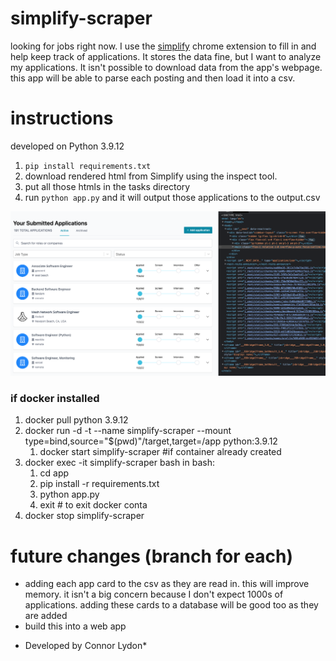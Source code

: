 # simplify-scraper

looking for jobs right now. I use the [simplify](https://simplify.jobs) chrome extension to fill in and help keep track of applications. It stores the data fine, but I want to analyze my applications. It isn't possible to download data from the app's webpage. this app will be able to parse each posting and then load it into a csv.

# instructions
developed on Python 3.9.12
1. `pip install requirements.txt`
1. download rendered html from Simplify using the inspect tool.
2. put all those htmls in the tasks directory
3. run `python app.py` and it will output those applications to the output.csv

![img](img/getting_html.png)

### if docker installed

1. docker pull python 3.9.12
2. docker run -d -t --name simplify-scraper --mount type=bind,source="$(pwd)"/target,target=/app python:3.9.12
   1. docker start simplify-scraper #if container already created
3. docker exec -it simplify-scraper bash
    in bash:
    1. cd app
    2. pip install -r requirements.txt
    3. python app.py
    4. exit # to exit docker conta
4. docker stop simplify-scraper

# future changes (branch for each)
- adding each app card to the csv as they are read in. this will improve memory. it isn't a big concern because I don't expect 1000s of applications. adding these cards to a database will be good too as they are added
- build this into a web app

* Developed by Connor Lydon*